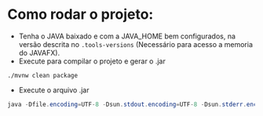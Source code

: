 # Como rodar o projeto:

- Tenha o JAVA baixado e com a JAVA_HOME bem configurados, na versão descrita no `.tools-versions` (Necessário para acesso a memoria  do JAVAFX).
- Execute para compilar o projeto e gerar o .jar
```shell
./mvnw clean package
```
- Execute o arquivo .jar
``` java
java -Dfile.encoding=UTF-8 -Dsun.stdout.encoding=UTF-8 -Dsun.stderr.encoding=UTF-8 -jar ./target/manager.jar
```